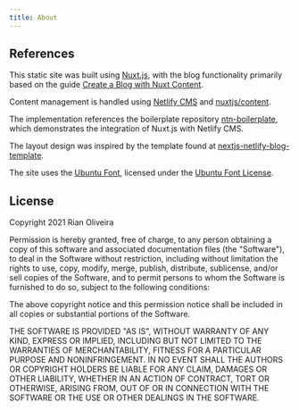 ```yaml
---
title: About
---
```


## References

This static site was built using [Nuxt.js](https://nuxtjs.org), with the blog functionality primarily based on the guide [Create a Blog with Nuxt Content](https://nuxtjs.org/blog/creating-blog-with-nuxt-content).

Content management is handled using [Netlify CMS](https://www.netlifycms.org/docs/intro/) and [nuxtjs/content](https://content.nuxtjs.org).

The implementation references the boilerplate repository [ntn-boilerplate](https://github.com/Knogobert/ntn-boilerplate), which demonstrates the integration of Nuxt.js with Netlify CMS.

The layout design was inspired by the template found at [nextjs-netlify-blog-template](https://github.com/wutali/nextjs-netlify-blog-template).

The site uses the [Ubuntu Font](https://design.ubuntu.com/font/), licensed under the [Ubuntu Font License](https://ubuntu.com/legal/font-licence).

## License

Copyright 2021 Rian Oliveira

Permission is hereby granted, free of charge, to any person obtaining a copy
of this software and associated documentation files (the "Software"), to deal
in the Software without restriction, including without limitation the rights
to use, copy, modify, merge, publish, distribute, sublicense, and/or sell
copies of the Software, and to permit persons to whom the Software is
furnished to do so, subject to the following conditions:

The above copyright notice and this permission notice shall be included in all
copies or substantial portions of the Software.

THE SOFTWARE IS PROVIDED "AS IS", WITHOUT WARRANTY OF ANY KIND, EXPRESS OR
IMPLIED, INCLUDING BUT NOT LIMITED TO THE WARRANTIES OF MERCHANTABILITY,
FITNESS FOR A PARTICULAR PURPOSE AND NONINFRINGEMENT. IN NO EVENT SHALL THE
AUTHORS OR COPYRIGHT HOLDERS BE LIABLE FOR ANY CLAIM, DAMAGES OR OTHER
LIABILITY, WHETHER IN AN ACTION OF CONTRACT, TORT OR OTHERWISE, ARISING FROM,
OUT OF OR IN CONNECTION WITH THE SOFTWARE OR THE USE OR OTHER DEALINGS IN THE
SOFTWARE.
